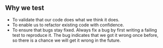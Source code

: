 ## Why we test
- To validate that our code does what we think it does.
- To enable us to refactor existing code with confidence.
- To ensure that bugs stay fixed. Always fix a bug by first writing a failing test to reproduce it. The bug indicates that we got it wrong once before, so there is a chance we will get it wrong in the future.